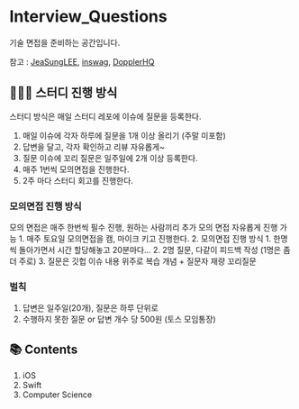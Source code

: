 # Interview_Questions
기술 면접을 준비하는 공간입니다. 

참고 : [JeaSungLEE](https://github.com/JeaSungLEE/iOSInterviewquestions), 
      [inswag](https://github.com/inswag/Technical_interview_for_iOS_Dev), 
      [DopplerHQ](https://github.com/DopplerHQ/awesome-interview-questions#ios)

## 🧑🏻‍🏫 스터디 진행 방식 
스터디 방식은 매일 스터디 레포에 이슈에 질문을 등록한다.
   1. 매일 이슈에 각자 하루에 질문을 1개 이상 올리기 (주말 미포함)
   2. 답변을 달고, 각자 확인하고 리뷰 자유롭게~
   3. 질문 이슈에 꼬리 질문은 일주일에 2개 이상 등록한다. 
   4. 매주 1번씩 모의면접을 진행한다.
   5. 2주 마다 스터디 회고를 진행한다. 

### 모의면접 진행 방식 
모의 면접은 매주 한번씩 필수 진행, 원하는 사람끼리 추가 모의 면접 자유롭게 진행 가능 
    1. 매주 토요일 모의면접을 캠, 마이크 키고 진행한다. 
    2. 모의면접 진행 방식
        1. 한명씩 돌아가면서 시간 할당해놓고 20분마다…
        2. 2명 질문, 다같이 피드백 작성 (1명은 좀 더 주로)
        3. 질문은 깃헙 이슈 내용 위주로 복습 개념 + 질문자 재량 꼬리질문

### 벌칙
1. 답변은 일주일(20개), 질문은 하루 단위로
2. 수행하지 못한 질문 or 답변 개수 당 500원 (토스 모임통장)

## 📚 Contents
1. iOS
2. Swift
3. Computer Science
